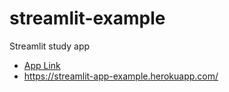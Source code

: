 # streamlit-example
Streamlit study app

* [App Link]( https://streamlit-app-example.herokuapp.com/)
*  https://streamlit-app-example.herokuapp.com/
